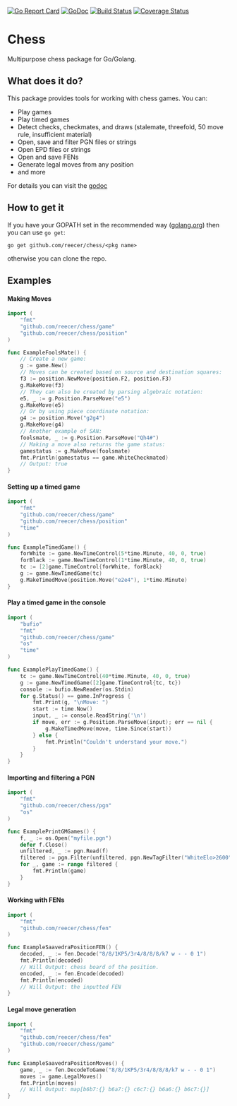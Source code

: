 [![Go Report Card](https://goreportcard.com/badge/github.com/reecer/chess)](https://goreportcard.com/report/github.com/reecer/chess) [![GoDoc](https://godoc.org/github.com/reecer/chess?status.svg)](https://godoc.org/github.com/reecer/chess) [![Build Status](https://travis-ci.org/reecer/chess.svg?branch=master)](https://travis-ci.org/reecer/chess) [![Coverage Status](https://coveralls.io/repos/github/reecer/chess/badge.svg?branch=master)](https://coveralls.io/github/reecer/chess?branch=master)

# Chess
Multipurpose chess package for Go/Golang.

## What does it do?
This package provides tools for working with chess games. You can:
- Play games
- Play timed games
- Detect checks, checkmates, and draws (stalemate, threefold, 50 move rule, insufficient material)
- Open, save and filter PGN files or strings
- Open EPD files or strings
- Open and save FENs
- Generate legal moves from any position
- and more

For details you can visit the [godoc](https://godoc.org/github.com/reecer/chess)

## How to get it
If you have your GOPATH set in the recommended way ([golang.org](https://golang.org/doc/code.html#GOPATH)) then you can use `go get`:

```go get github.com/reecer/chess/<pkg name>```

otherwise you can clone the repo.

## Examples

#### Making Moves
```Go
import (
    "fmt"
    "github.com/reecer/chess/game"
	"github.com/reecer/chess/position"
)

func ExampleFoolsMate() {
	// Create a new game:
	g := game.New()
	// Moves can be created based on source and destination squares:
	f3 := position.NewMove(position.F2, position.F3)
	g.MakeMove(f3)
	// They can also be created by parsing algebraic notation:
	e5, _ := g.Position.ParseMove("e5")
	g.MakeMove(e5)
	// Or by using piece coordinate notation:
	g4 := position.Move("g2g4")
	g.MakeMove(g4)
	// Another example of SAN:
	foolsmate, _ := g.Position.ParseMove("Qh4#")
	// Making a move also returns the game status:
	gamestatus := g.MakeMove(foolsmate)
	fmt.Println(gamestatus == game.WhiteCheckmated)
	// Output: true
}
```

#### Setting up a timed game
```Go
import (
    "fmt"
    "github.com/reecer/chess/game"
    "github.com/reecer/chess/position"
    "time"
)

func ExampleTimedGame() {
	forWhite := game.NewTimeControl(5*time.Minute, 40, 0, true)
	forBlack := game.NewTimeControl(1*time.Minute, 40, 0, true)
	tc := [2]game.TimeControl{forWhite, forBlack}
	g := game.NewTimedGame(tc)
	g.MakeTimedMove(position.Move("e2e4"), 1*time.Minute)
}
```

#### Play a timed game in the console
```Go
import (
	"bufio"
	"fmt"
	"github.com/reecer/chess/game"
	"os"
	"time"
)

func ExamplePlayTimedGame() {
	tc := game.NewTimeControl(40*time.Minute, 40, 0, true)
	g := game.NewTimedGame([2]game.TimeControl{tc, tc})
	console := bufio.NewReader(os.Stdin)
	for g.Status() == game.InProgress {
		fmt.Print(g, "\nMove: ")
		start := time.Now()
		input, _ := console.ReadString('\n')
		if move, err := g.Position.ParseMove(input); err == nil {
			g.MakeTimedMove(move, time.Since(start))
		} else {
			fmt.Println("Couldn't understand your move.")
		}
	}
}
```


#### Importing and filtering a PGN
```Go
import (
    "fmt"
    "github.com/reecer/chess/pgn"
    "os"
)

func ExamplePrintGMGames() {
	f, _ := os.Open("myfile.pgn")
	defer f.Close()
	unfiltered, _ := pgn.Read(f)
	filtered := pgn.Filter(unfiltered, pgn.NewTagFilter("WhiteElo>2600"), pgn.NewTagFilter("BlackElo>2600"))
	for _, game := range filtered {
		fmt.Println(game)
	}
}
```

#### Working with FENs
```Go
import (
    "fmt"
    "github.com/reecer/chess/fen"
)

func ExampleSaavedraPositionFEN() {
	decoded, _ := fen.Decode("8/8/1KP5/3r4/8/8/8/k7 w - - 0 1")
	fmt.Println(decoded)
	// Will Output: chess board of the position.
	encoded, _ := fen.Encode(decoded)
	fmt.Println(encoded)
	// Will Output: the inputted FEN
}
```

#### Legal move generation

```Go
import (
    "fmt"
    "github.com/reecer/chess/fen"
	"github.com/reecer/chess/game"
)

func ExampleSaavedraPositionMoves() {
	game, _ := fen.DecodeToGame("8/8/1KP5/3r4/8/8/8/k7 w - - 0 1")
	moves := game.LegalMoves()
	fmt.Println(moves)
	// Will Output: map[b6b7:{} b6a7:{} c6c7:{} b6a6:{} b6c7:{}]
}
```